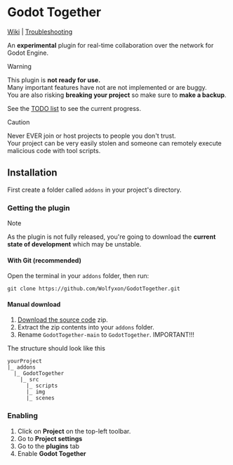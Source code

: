 # Godot Together
[Wiki](https://github.com/Wolfyxon/GodotTogether/wiki/) |
[Troubleshooting](https://github.com/Wolfyxon/GodotTogether/wiki/Troubleshooting)

An **experimental** plugin for real-time collaboration over the network for Godot Engine.

> [!WARNING]
> This plugin is **not ready for use.**  
> Many important features have not are not implemented or are buggy.  
> You are also risking **breaking your project** so make sure to **make a backup**.
>
> See the [TODO list](https://github.com/wolfyxon/godotTogether/issues/1) to see the current progress.

> [!CAUTION]
> Never EVER join or host projects to people you don't trust.  
> Your project can be very easily stolen and someone can remotely execute malicious code with tool scripts. 

## Installation
First create a folder called `addons` in your project's directory.

### Getting the plugin
>[!NOTE]
> As the plugin is not fully released, you're going to download the **current state of development** which may be unstable. 

#### With Git (recommended)
Open the terminal in your `addons` folder, then run:
```
git clone https://github.com/Wolfyxon/GodotTogether.git
```

#### Manual download

1. [Download the source code](https://github.com/Wolfyxon/GodotTogether/archive/refs/heads/main.zip) zip.
2. Extract the zip contents into your `addons` folder.
3. Rename `GodotTogether-main` to `GodotTogether`. IMPORTANT!!!

The structure should look like this
```
yourProject
|_ addons
  |_ GodotTogether
    |_ src
      |_ scripts
      |_ img
      |_ scenes
```

### Enabling 
1. Click on **Project** on the top-left toolbar.
2. Go to **Project settings**
3. Go to the **plugins** tab
4. Enable **Godot Together**
